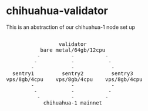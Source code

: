 # chihuahua-validator

This is an abstraction of our chihuahua-1 node set up
<pre>

                 validator
           bare metal/64gb/12cpu
          -          -          -
         -           -           -
        -            -            -
  sentry1         sentry2         sentry3
vps/8gb/4cpu    vps/8gb/4cpu    vps/8gb/4cpu
        -            -            -
         -           -           -
          -          -          -
            chihuahua-1 mainnet</pre>
